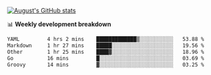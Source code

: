 
[![August's GitHub stats](https://github-readme-stats.vercel.app/api?username=zou-weidong&show_icons=true&theme=radical)](https://github.com/zou-weidong)


📊 **Weekly development breakdown**
<!--START_SECTION:waka-->

```txt
YAML         4 hrs 2 mins    █████████████▒░░░░░░░░░░░   53.88 %
Markdown     1 hr 27 mins    █████░░░░░░░░░░░░░░░░░░░░   19.56 %
Other        1 hr 25 mins    ████▓░░░░░░░░░░░░░░░░░░░░   18.96 %
Go           16 mins         █░░░░░░░░░░░░░░░░░░░░░░░░   03.69 %
Groovy       14 mins         ▓░░░░░░░░░░░░░░░░░░░░░░░░   03.25 %
```

<!--END_SECTION:waka-->
